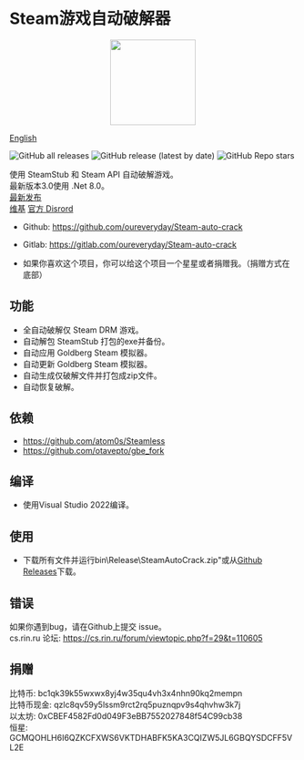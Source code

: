 # Steam游戏自动破解器

<div align=center><center><img width = '150' height ='150' src ="SteamAutoCrack/SteamAutoCrack.ico"/></center></div>

[English](Readme.md)

![GitHub all releases](https://img.shields.io/github/downloads/oureveryday/Steam-auto-crack/total?color=brightgreen&label=总下载量)
![GitHub release (latest by date)](https://img.shields.io/github/downloads/oureveryday/Steam-auto-crack/latest/total?color=green&label=最新版本下载量&link=https://github.com/oureveryday/Steam-auto-crack/releases)
![GitHub Repo stars](https://img.shields.io/github/stars/oureveryday/Steam-auto-crack?color=yellow&label=星星)

使用 SteamStub 和 Steam API 自动破解游戏。  
最新版本3.0使用 .Net 8.0。  
[最新发布](https://github.com/oureveryday/Steam-auto-crack/releases)  
[维基](https://github.com/oureveryday/Steam-auto-crack/wiki)
[官方 Disrord](https://discord.gg/BZQtrBSUnd)

* Github: <https://github.com/oureveryday/Steam-auto-crack>
* Gitlab: <https://gitlab.com/oureveryday/Steam-auto-crack>

* 如果你喜欢这个项目，你可以给这个项目一个星星或者捐赠我。（捐赠方式在底部）

## 功能

* 全自动破解仅 Steam DRM 游戏。
* 自动解包 SteamStub 打包的exe并备份。
* 自动应用 Goldberg Steam 模拟器。
* 自动更新 Goldberg Steam 模拟器。
* 自动生成仅破解文件并打包成zip文件。
* 自动恢复破解。

## 依赖

* <https://github.com/atom0s/Steamless>
* <https://github.com/otavepto/gbe_fork>

## 编译

* 使用Visual Studio 2022编译。

## 使用

* 下载所有文件并运行bin\Release\SteamAutoCrack.zip"或从[Github Releases](https://github.com/oureveryday/Steam-auto-crack/releases)下载。

## 错误

如果你遇到bug，请在Github上提交 issue。  
cs.rin.ru 论坛: <https://cs.rin.ru/forum/viewtopic.php?f=29&t=110605>

## 捐赠

比特币: bc1qk39k55wxwx8yj4w35qu4vh3x4nhn90kq2mempn  
比特币现金: qzlc8qv59y5lssm9rct2rq5puznqpv9s4qhvhw3k7j  
以太坊: 0xCBEF4582Fd0d049F3eBB7552027848f54C99cb38  
恒星: GCMQOHLH6I6QZKCFXWS6VKTDHABFK5KA3CQIZW5JL6GBQYSDCFF5VL2E
